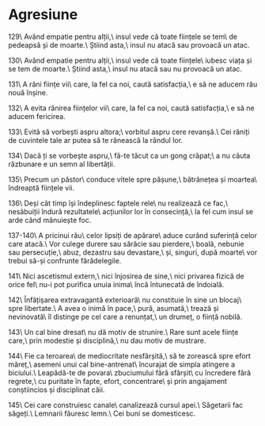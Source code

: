 Agresiune
=========

129\\
Având empatie pentru alții,\\
insul vede că toate ființele se tem\\
de pedeapsă și de moarte.\\
Știind asta,\\
insul nu atacă sau provoacă un atac.

130\\
Având empatie pentru alții,\\
insul vede că toate ființele\\
iubesc viața și se tem de moarte.\\
Știind asta,\\
insul nu atacă sau nu provoacă un atac.

131\\
A răni ființe vii\\
care, la fel ca noi, caută satisfacția,\\
e să ne aducem rău nouă înșine.

132\\
A evita rănirea ființelor vii\\
care, la fel ca noi, caută satisfacția,\\
e să ne aducem fericirea.

133\\
Evită să vorbești aspru altora;\\
vorbitul aspru cere revanșă.\\
Cei răniți de cuvintele tale ar putea să te rănească la rândul lor.

134\\
Dacă ți se vorbește aspru,\\
fă-te tăcut ca un gong crăpat;\\
a nu căuta răzbunare e un semn al libertății.

135\\
Precum un păstor\\
conduce vitele spre pășune,\\
bătrânețea și moartea\\
îndreaptă ființele vii.

136\\
Deși cât timp își îndeplinesc faptele rele\\
nu realizează ce fac,\\
nesăbuiții îndură rezultatele\\
acțiunilor lor în consecință,\\
la fel cum insul se arde când mânuiește foc.

137-140\\
A pricinui rău\\
celor lipsiți de apărare\\
aduce curând suferință celor care atacă.\\
Vor culege durere sau sărăcie sau pierdere,\\
boală, nebunie sau persecuție,\\
abuz, dezastru sau devastare,\\
și, singuri, după moarte\\
vor trebui să-și confrunte fărădelegile.

141\\
Nici ascetismul extern,\\
nici înjosirea de sine,\\
nici privarea fizică de orice fel\\
nu-i pot purifica unuia inima\\
încă întunecată de îndoială.

142\\
Înfățișarea extravagantă exterioară\\
nu constituie în sine un blocaj\\
spre libertate.\\
A avea o inimă în pace,\\
pură, asumată,\\
trează și nevinovată\\
îl distinge pe cel care a renunțat,\\
un drumeț, o ființă nobilă.

143\\
Un cal bine dresat\\
nu dă motiv de strunire.\\
Rare sunt acele ființe care,\\
prin modestie și disciplină,\\
nu dau motiv de mustrare.

144\\
Fie ca teroarea\\
de mediocritate nesfârșită,\\
să te zorească spre efort măreț,\\
asemeni unui cal bine-antrenat\\
încurajat de simpla atingere a biciului.\\
Leapădă-te de povara\\
zbuciumului fără sfârșit\\
cu încredere fără regrete,\\
cu puritate în fapte, efort, concentrare\\
și prin angajament conștiincios și disciplinat căii.

145\\
Cei care construiesc canale\\
canalizează cursul apei.\\
Săgetarii fac săgeți.\\
Lemnarii făuresc lemn.\\
Cei buni se domesticesc.
